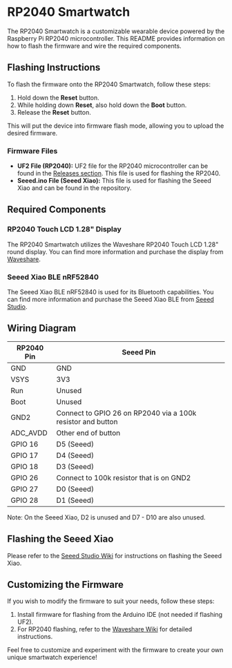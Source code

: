 # RP2040 Smartwatch

The RP2040 Smartwatch is a customizable wearable device powered by the Raspberry Pi RP2040 microcontroller. This README provides information on how to flash the firmware and wire the required components.

## Flashing Instructions

To flash the firmware onto the RP2040 Smartwatch, follow these steps:

1. Hold down the **Reset** button.
2. While holding down **Reset**, also hold down the **Boot** button.
3. Release the **Reset** button.

This will put the device into firmware flash mode, allowing you to upload the desired firmware.

### Firmware Files

- **UF2 File (RP2040):** UF2 file for the RP2040 microcontroller can be found in the [Releases section](https://github.com/KaiyoFox/waveshare1.28-rp2040-smartwatch/releases/latest). This file is used for flashing the RP2040.
- **Seeed.ino File (Seeed Xiao):** This file is used for flashing the Seeed Xiao and can be found in the repository.

## Required Components

### RP2040 Touch LCD 1.28" Display

The RP2040 Smartwatch utilizes the Waveshare RP2040 Touch LCD 1.28" round display. You can find more information and purchase the display from [Waveshare](https://www.waveshare.com/rp2040-touch-lcd-1.28.htm).

### Seeed Xiao BLE nRF52840

The Seeed Xiao BLE nRF52840 is used for its Bluetooth capabilities. You can find more information and purchase the Seeed Xiao BLE from [Seeed Studio](https://www.seeedstudio.com/Seeed-XIAO-BLE-nRF52840-p-5201.html).

## Wiring Diagram

| RP2040 Pin | Seeed Pin |
|------------|-----------|
| GND        | GND       |
| VSYS       | 3V3       |
| Run        | Unused    |
| Boot       | Unused    |
| GND2       | Connect to GPIO 26 on RP2040 via a 100k resistor and button |
| ADC_AVDD   | Other end of button |
| GPIO 16    | D5 (Seeed) |
| GPIO 17    | D4 (Seeed) |
| GPIO 18    | D3 (Seeed) |
| GPIO 26    | Connect to 100k resistor that is on GND2 |
| GPIO 27    | D0 (Seeed) |
| GPIO 28    | D1 (Seeed) |

Note: On the Seeed Xiao, D2 is unused and D7 - D10 are also unused.

## Flashing the Seeed Xiao

Please refer to the [Seeed Studio Wiki](https://wiki.seeedstudio.com/XIAO_BLE/) for instructions on flashing the Seeed Xiao.

## Customizing the Firmware

If you wish to modify the firmware to suit your needs, follow these steps:

1. Install firmware for flashing from the Arduino IDE (not needed if flashing UF2).
2. For RP2040 flashing, refer to the [Waveshare Wiki](https://www.waveshare.com/wiki/RP2040-Touch-LCD-1.28) for detailed instructions.

Feel free to customize and experiment with the firmware to create your own unique smartwatch experience!

